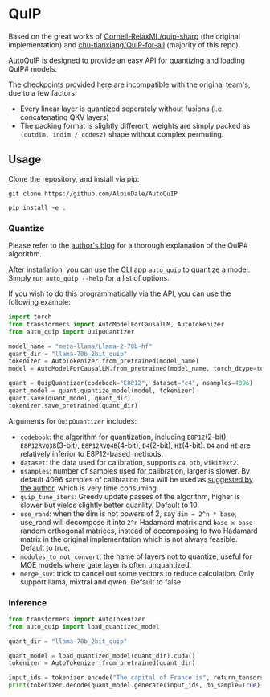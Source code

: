 # QuIP

Based on the great works of [Cornell-RelaxML/quip-sharp](https://github.com/Cornell-RelaxML/quip-sharp) (the original implementation) and [chu-tianxiang/QuIP-for-all](https://github.com/chu-tianxiang/QuIP-for-all) (majority of this repo).

AutoQuIP is designed to provide an easy API for quantizing and loading QuIP# models.

The checkpoints provided here are incompatible with the original team's, due to a few factors:

* Every linear layer is quantized seperately without fusions (i.e. concatenating QKV layers)
* The packing format is slightly different, weights are simply packed as `(outdim, indim / codesz)` shape without complex permuting.

## Usage

Clone the repository, and install via pip:
```
git clone https://github.com/AlpinDale/AutoQuIP

pip install -e .
```

### Quantize

Please refer to the [author's blog](https://cornell-relaxml.github.io/quip-sharp/) for a thorough explanation of the QuIP# algorithm.

After installation, you can use the CLI app `auto_quip` to quantize a model. Simply run 
`auto_quip --help` for a list of options.

If you wish to do this programmatically via the API, you can use the following example:

```python
import torch
from transformers import AutoModelForCausalLM, AutoTokenizer
from auto_quip import QuipQuantizer

model_name = "meta-llama/Llama-2-70b-hf"
quant_dir = "llama-70b_2bit_quip"
tokenizer = AutoTokenizer.from_pretrained(model_name)
model = AutoModelForCausalLM.from_pretrained(model_name, torch_dtype=torch.float16)

quant = QuipQuantizer(codebook="E8P12", dataset="c4", nsamples=4096)
quant_model = quant.quantize_model(model, tokenizer)
quant.save(quant_model, quant_dir)
tokenizer.save_pretrained(quant_dir)
```

Arguments for `QuipQuantizer` includes:
* `codebook`: the algorithm for quantization, including `E8P12`(2-bit), `E8P12RVQ3B`(3-bit), `E8P12RVQ4B`(4-bit), `D4`(2-bit), `HI`(4-bit). `D4` and `HI` are relatively inferior to E8P12-based methods.
* `dataset`: the data used for calibration, supports `c4`, `ptb`, `wikitext2`.
* `nsamples`: number of samples used for calibration, larger is slower. By default 4096 samples of calibration data will be used as [suggested by the author](https://github.com/Cornell-RelaxML/quip-sharp/issues/13#issuecomment-1848867522), which is very time consuming.
* `quip_tune_iters`: Greedy update passes of the algorithm, higher is slower but yields slightly better quanlity. Default to 10.
* `use_rand`: when the dim is not powers of 2, say `dim = 2^n * base`, use_rand will decompose it into `2^n` Hadamard matrix and `base x base` random orthogonal matrices, instead of decomposing to two Hadamard matrix in the original implementation which is not always feasible. Default to true.
* `modules_to_not_convert`: the name of layers not to quantize, useful for MOE models where gate layer is often unquantized.
* `merge_suv`: trick to cancel out some vectors to reduce calculation. Only support llama, mixtral and qwen. Default to false.


### Inference
```python
from transformers import AutoTokenizer
from auto_quip import load_quantized_model

quant_dir = "llama-70b_2bit_quip"

quant_model = load_quantized_model(quant_dir).cuda()
tokenizer = AutoTokenizer.from_pretrained(quant_dir)

input_ids = tokenizer.encode("The capital of France is", return_tensors="pt").cuda()
print(tokenizer.decode(quant_model.generate(input_ids, do_sample=True)[0]))
```